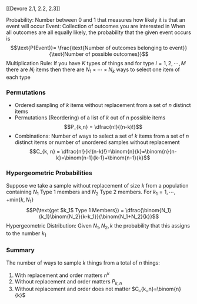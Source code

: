 [[Devore 2.1, 2.2, 2.3]]

Probability: Number between 0 and 1 that measures how likely it is that an event will occur
Event: Collection of outcomes you are interested in 
When all outcomes are all equally likely, the probability that the given event occurs is $$\text{P(Event)}= \frac{\text{Number of outcomes belonging to event}}{\text{Number of possible outcomes}}$$
Multiplication Rule: If you have $K$ types of things and for type $i=1,2,\cdots,M$ there are $N_i$ items then there are $N_1\times\cdots\times N_k$ ways to select one item of each type
### Permutations 
- Ordered sampling of $k$ items without replacement from a set of $n$ distinct items
- Permutations (Reordering) of a list of $k$ out of $n$ possible items $$P_{k,n} = \dfrac{n!}{(n-k)!}$$
- Combinations: Number of ways to select a set of $k$ items from a set of $n$ distinct items or number of unordered samples without replacement $$C_{k, n} = \dfrac{n!}{k!(n-k)!}=\binom{n}{k}=\binom{n}{n-k}=\binom{n-1}{k-1}+\binom{n-1}{k}$$
### Hypergeometric Probabilities
Suppose we take a sample without replacement of size $k$ from a population containing $N_1$ Type 1 members and $N_2$ Type 2 members. For $k_1 = 1,\cdots,+ \text{min}\{k,N_1\}$ $$P(\text{get $k_1$ Type 1 Members}) = \dfrac{\binom{N_1}{k_1}\binom{N_2}{k-k_1}}{\binom{N_1+N_2}{k}}$$
Hypergeometric Distribution: Given $N_1, N_2, k$ the probability that this assigns to the number $k_1$ 
### Summary
The number of ways to sample $k$ things from a total of $n$ things:
1. With replacement and order matters $n^k$
2. Without replacement and order matters $P_{k,n}$
3. Without replacement and order does not matter $C_{k_n}=\binom{n}{k}$
